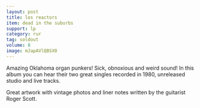 ```yaml
---
layout: post
title: los reactors
item: dead in the suburbs
support: lp
category: rur
tag: soldout
volume: 8
image: mJapAVlQBSX0
---
```


Amazing Oklahoma organ punkers! Sick, obnoxious and weird sound! In this album you can hear their two great singles recorded in 1980, unreleased studio and live tracks.

Great artwork with vintage photos and liner notes written by the guitarist Roger Scott.
